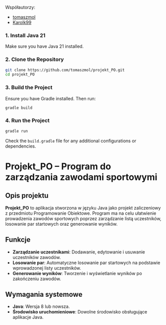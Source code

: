 
Współautorzy:
- [tomaszmol](https://github.com/tomaszmol)
- [Karolk99](https://github.com/Karolk99)

### 1. Install Java 21
Make sure you have Java 21 installed.

### 2. Clone the Repository
```bash
git clone https://github.com/tomaszmol/projekt_PO.git
cd projekt_PO
```

### 3. Build the Project
Ensure you have Gradle installed. Then run:
```bash
gradle build
```

### 4. Run the Project
```bash
gradle run
```

Check the `build.gradle` file for any additional configurations or dependencies.


# Projekt_PO – Program do zarządzania zawodami sportowymi

## Opis projektu

**Projekt_PO** to aplikacja stworzona w języku Java jako projekt zaliczeniowy z przedmiotu Programowanie Obiektowe. Program ma na celu ułatwienie prowadzenia zawodów sportowych poprzez zarządzanie listą uczestników, losowanie par startowych oraz generowanie wyników.

## Funkcje

- **Zarządzanie uczestnikami**: Dodawanie, edytowanie i usuwanie uczestników zawodów.
- **Losowanie par**: Automatyczne losowanie par startowych na podstawie wprowadzonej listy uczestników.
- **Generowanie wyników**: Tworzenie i wyświetlanie wyników po zakończeniu zawodów.

## Wymagania systemowe

- **Java**: Wersja 8 lub nowsza.
- **Środowisko uruchomieniowe**: Dowolne środowisko obsługujące aplikacje Java.



